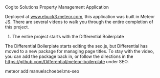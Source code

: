 Cogito Solutions Property Management Application

Deployed at www.ebuck3.meteor.com, this application was built in Meteor JS.
There are several videos to walk you through the entire completion of this project.

1. The entire project starts with the Differential Boilerplate



The Differential Boilerplate starts editing the seo.js, but Differential has moved to a new package for managing page titles.  To stay with the video, you can add the package back in, or follow the directions in the 
https://github.com/Differential/meteor-boilerplate  under SEO.

meteor add manuelschoebel:ms-seo
